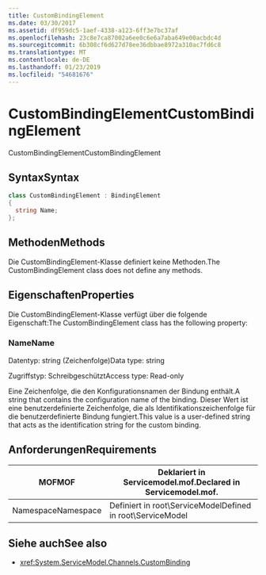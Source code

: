 ```yaml
---
title: CustomBindingElement
ms.date: 03/30/2017
ms.assetid: df959dc5-1aef-4338-a123-6ff3e7bc37af
ms.openlocfilehash: 23c8e7ca87002a6ee0c6e6a7aba649e00acbdc4d
ms.sourcegitcommit: 6b308cf6d627d78ee36dbbae8972a310ac7fd6c8
ms.translationtype: MT
ms.contentlocale: de-DE
ms.lasthandoff: 01/23/2019
ms.locfileid: "54681676"
---
```

# <a name="custombindingelement"></a><span data-ttu-id="e16df-102">CustomBindingElement</span><span class="sxs-lookup"><span data-stu-id="e16df-102">CustomBindingElement</span></span>
<span data-ttu-id="e16df-103">CustomBindingElement</span><span class="sxs-lookup"><span data-stu-id="e16df-103">CustomBindingElement</span></span>  
  
## <a name="syntax"></a><span data-ttu-id="e16df-104">Syntax</span><span class="sxs-lookup"><span data-stu-id="e16df-104">Syntax</span></span>  
  
```csharp
class CustomBindingElement : BindingElement  
{  
  string Name;  
};  
```  
  
## <a name="methods"></a><span data-ttu-id="e16df-105">Methoden</span><span class="sxs-lookup"><span data-stu-id="e16df-105">Methods</span></span>  
 <span data-ttu-id="e16df-106">Die CustomBindingElement-Klasse definiert keine Methoden.</span><span class="sxs-lookup"><span data-stu-id="e16df-106">The CustomBindingElement class does not define any methods.</span></span>  
  
## <a name="properties"></a><span data-ttu-id="e16df-107">Eigenschaften</span><span class="sxs-lookup"><span data-stu-id="e16df-107">Properties</span></span>  
 <span data-ttu-id="e16df-108">Die CustomBindingElement-Klasse verfügt über die folgende Eigenschaft:</span><span class="sxs-lookup"><span data-stu-id="e16df-108">The CustomBindingElement class has the following property:</span></span>  
  
### <a name="name"></a><span data-ttu-id="e16df-109">Name</span><span class="sxs-lookup"><span data-stu-id="e16df-109">Name</span></span>  
 <span data-ttu-id="e16df-110">Datentyp: string (Zeichenfolge)</span><span class="sxs-lookup"><span data-stu-id="e16df-110">Data type: string</span></span>  
  
 <span data-ttu-id="e16df-111">Zugriffstyp: Schreibgeschützt</span><span class="sxs-lookup"><span data-stu-id="e16df-111">Access type: Read-only</span></span>  
  
 <span data-ttu-id="e16df-112">Eine Zeichenfolge, die den Konfigurationsnamen der Bindung enthält.</span><span class="sxs-lookup"><span data-stu-id="e16df-112">A string that contains the configuration name of the binding.</span></span> <span data-ttu-id="e16df-113">Dieser Wert ist eine benutzerdefinierte Zeichenfolge, die als Identifikationszeichenfolge für die benutzerdefinierte Bindung fungiert.</span><span class="sxs-lookup"><span data-stu-id="e16df-113">This value is a user-defined string that acts as the identification string for the custom binding.</span></span>  
  
## <a name="requirements"></a><span data-ttu-id="e16df-114">Anforderungen</span><span class="sxs-lookup"><span data-stu-id="e16df-114">Requirements</span></span>  
  
|<span data-ttu-id="e16df-115">MOF</span><span class="sxs-lookup"><span data-stu-id="e16df-115">MOF</span></span>|<span data-ttu-id="e16df-116">Deklariert in Servicemodel.mof.</span><span class="sxs-lookup"><span data-stu-id="e16df-116">Declared in Servicemodel.mof.</span></span>|  
|---------|-----------------------------------|  
|<span data-ttu-id="e16df-117">Namespace</span><span class="sxs-lookup"><span data-stu-id="e16df-117">Namespace</span></span>|<span data-ttu-id="e16df-118">Definiert in root\ServiceModel</span><span class="sxs-lookup"><span data-stu-id="e16df-118">Defined in root\ServiceModel</span></span>|  
  
## <a name="see-also"></a><span data-ttu-id="e16df-119">Siehe auch</span><span class="sxs-lookup"><span data-stu-id="e16df-119">See also</span></span>
- <xref:System.ServiceModel.Channels.CustomBinding>
